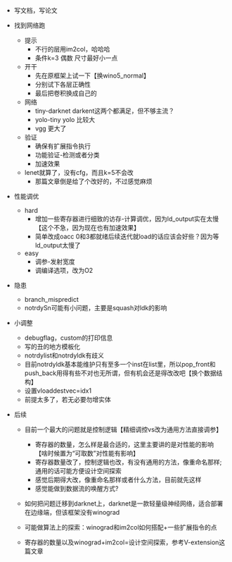 * 写文档，写论文
* 找到网络跑

  * 提示
    * 不行的层用im2col，哈哈哈
    * 条件k=3 偶数 尺寸最好小一点
  * 开干
    * 先在原框架上试一下【换wino5_normal】
    * 分别试下各层正确性
    * 最后把卷积换成自己的
  * 网络
    * tiny-darknet darkent这两个都满足，但不够主流？
    * yolo-tiny yolo 比较大
    * vgg 更大了
  * 验证
    * 确保有扩展指令执行
    * 功能验证-检测或者分类
    * 加速效果
  * lenet就算了，没有cfg，而且k=5不会改
    * 那篇文章倒是给了个改好的，不过感觉麻烦
* 性能调优

  * hard
    * 增加一些寄存器进行细致的访存-计算调优，因为ld_output实在太慢【这个不急，因为现在也有加速效果】
    * 简单改成oacc 0和3都就绪后续迭代就load的话应该会好些？因为等ld_output太慢了
  * easy
    * 调参-发射宽度
    * 调编译选项，改为O2
* 隐患

  * branch_mispredict
  * notrdySn可能有小问题，主要是squash对ldk的影响
* 小调整

  * debugflag，custom的打印信息
  * 写的丑的地方模板化
  * notrdylist和notrdyldk有歧义
  * 目前notrdyldk基本能维护只有至多一个inst在list里，所以pop_front和push_back用得有些不对也无所谓，但有机会还是得改改吧【换个数据结构】
  * 设置vloaddestvec=idx1
  * 前提太多了，若无必要勿增实体
* 后续

  * 目前一个最大的问题就是控制逻辑【精细调控vs改为通用方法直接调参】

    * 寄存器的数量，怎么样是最合适的，这里主要讲的是对性能的影响【啥时候置为“可取数”对性能有影响】
    * 寄存器数量改了，控制逻辑也改，有没有通用的方法，像重命名那样;通用的话可能方便设计空间探索
    * 感觉后期得大改，像重命名那样或者什么方法，目前就先这样
    * 感觉能做到数据流的唤醒方式?
  * 如何把问题迁移到darknet上，darknet是一款轻量级神经网络，适合部署在边缘端，但该框架没有winograd
  * 可能做算法上的探索：winograd和im2col如何搭配+一些扩展指令的点
  * 寄存器的数量以及winograd+im2col=设计空间探索，参考V-extension这篇文章
